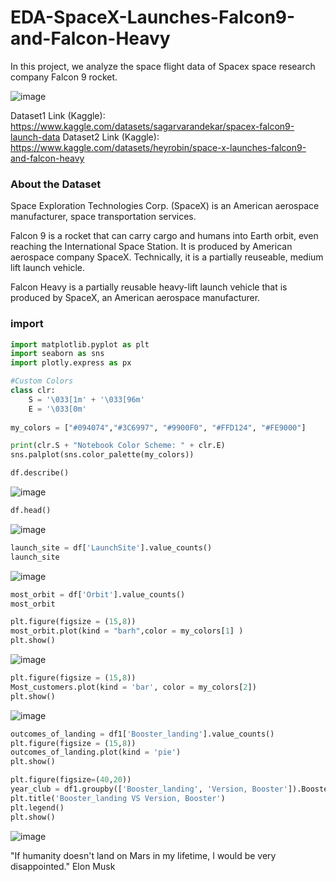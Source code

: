 # EDA-SpaceX-Launches-Falcon9-and-Falcon-Heavy
In this project, we analyze the space flight data of Spacex space research company Falcon 9 rocket.


![image](https://user-images.githubusercontent.com/63750425/185083005-a6a30ef4-2cc6-4d1e-8be0-0feacb633995.png)

Dataset1 Link (Kaggle): https://www.kaggle.com/datasets/sagarvarandekar/spacex-falcon9-launch-data
Dataset2 Link (Kaggle): https://www.kaggle.com/datasets/heyrobin/space-x-launches-falcon9-and-falcon-heavy

### About the Dataset
Space Exploration Technologies Corp. (SpaceX) is an American aerospace manufacturer, space transportation services.

Falcon 9 is a rocket that can carry cargo and humans into Earth orbit, even reaching the International Space Station. It is produced by American aerospace company SpaceX. Technically, it is a partially reuseable, medium lift launch vehicle.

Falcon Heavy is a partially reusable heavy-lift launch vehicle that is produced by SpaceX, an American aerospace manufacturer.

### import
```Python
import matplotlib.pyplot as plt
import seaborn as sns
import plotly.express as px

#Custom Colors
class clr:
    S = '\033[1m' + '\033[96m'
    E = '\033[0m'
    
my_colors = ["#094074","#3C6997", "#9900F0", "#FFD124", "#FE9000"]

print(clr.S + "Notebook Color Scheme: " + clr.E)
sns.palplot(sns.color_palette(my_colors))
```

```Python
df.describe()
```

![image](https://user-images.githubusercontent.com/63750425/185083629-0fb48238-b48e-476c-b7e2-90a8ef7190bf.png)

```Python
df.head()
```

![image](https://user-images.githubusercontent.com/63750425/185083786-69004259-5af5-46ac-bcb3-392d748f24cd.png)

```Python
launch_site = df['LaunchSite'].value_counts()
launch_site
```


![image](https://user-images.githubusercontent.com/63750425/185083880-17f679cf-0e69-4779-8373-cdd2655af336.png)

```Python
most_orbit = df['Orbit'].value_counts()
most_orbit
```
```Python
plt.figure(figsize = (15,8))
most_orbit.plot(kind = "barh",color = my_colors[1] )
plt.show()
```

![image](https://user-images.githubusercontent.com/63750425/185083994-80b390f4-7b3b-4c88-be12-d2d9d41fd5fd.png)

```Python
plt.figure(figsize = (15,8))
Most_customers.plot(kind = 'bar', color = my_colors[2])
plt.show()
```

![image](https://user-images.githubusercontent.com/63750425/185084091-7c13dc51-767a-429f-aa90-77ba2649164b.png)


```Python
outcomes_of_landing = df1['Booster_landing'].value_counts()
plt.figure(figsize = (15,8))
outcomes_of_landing.plot(kind = 'pie')
plt.show()
```
```Python
plt.figure(figsize=(40,20))
year_club = df1.groupby(['Booster_landing', 'Version, Booster']).Booster_landing.size().head(20).plot(kind = 'pie')
plt.title('Booster_landing VS Version, Booster')
plt.legend()
plt.show()
```

![image](https://user-images.githubusercontent.com/63750425/185084232-28a972c1-810b-4366-9747-8b2bad4f4cf5.png)

"If humanity doesn't land on Mars in my lifetime, I would be very disappointed."
Elon Musk

